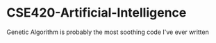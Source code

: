 # CSE420-Artificial-Intelligence
Genetic Algorithm is probably the most soothing code I've ever written
